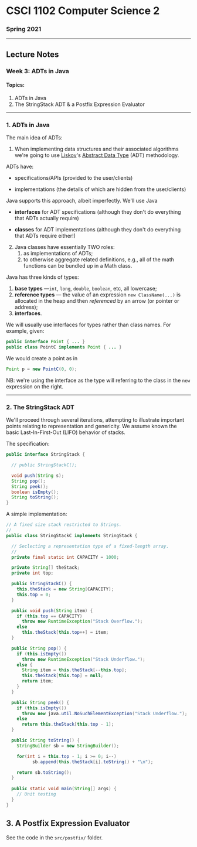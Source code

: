 # CSCI 1102 Computer Science 2

### Spring 2021

------

## Lecture Notes

### Week 3: ADTs in Java

#### Topics:

1. ADTs in Java
2. The StringStack ADT & a Postfix Expression Evaluator
---

### 1. ADTs in Java

The main idea of ADTs:

1. When implementing data structures and their associated algorithms we're going to use [Liskov](https://en.wikipedia.org/wiki/Barbara_Liskov)'s [Abstract Data Type](https://en.wikipedia.org/wiki/Abstract_data_type) (ADT) methodology. 

  ADTs have:

  - specifications/APIs  (provided to the user/clients)
  
  - implementations (the details of which are hidden from the user/clients)

Java supports this approach, albeit imperfectly. We'll use Java

  - **interfaces** for ADT specifications (although they don't do everything that ADTs actually require)

  - **classes** for ADT implementations (although they don't do everything that ADTs require either!)

2. Java classes have essentially TWO roles:
   1. as implementations of ADTs;
   2. to otherwise aggregate related definitions, e.g., all of the math functions can be bundled up in a Math class.

 Java has three kinds of types:

1. **base types** —`int`, `long`, `double`, `boolean`, etc, all lowercase;
2. **reference types** — the value of an expression `new ClassName(...)` is allocated in the heap and then *referenced* by an arrow (or pointer or address);
3. **interfaces**.

We will usually use interfaces for types rather than class names. For example, given:

```java
public interface Point { ... }
public class PointC implements Point { ... }
```

We would create a point as in

```java
Point p = new PointC(0, 0);
```

NB: we're using the interface as the type will referring to the class in the `new` expression on the right.

---

### 2. The StringStack ADT

We'll proceed through several iterations, attempting to illustrate important points relating to representation and genericity. We assume known the basic Last-In-First-Out (LIFO) behavior of stacks.

  The specification:

```java
public interface StringStack {

  // public StringStackC();

  void push(String s);
  String pop();
  String peek();
  boolean isEmpty();
  String toString();
}
```

A simple implementation:

```java
// A fixed size stack restricted to Strings.
//
public class StringStackC implements StringStack {

  // Seclecting a representation type of a fixed-length array.
  //
  private final static int CAPACITY = 1000;

  private String[] theStack;
  private int top;

  public StringStackC() {
    this.theStack = new String[CAPACITY];
    this.top = 0;
  }

  public void push(String item) {
    if (this.top == CAPACITY)
      throw new RuntimeException("Stack Overflow.");
    else
      this.theStack[this.top++] = item;
  }

  public String pop() {
    if (this.isEmpty())
      throw new RuntimeException("Stack Underflow.");
    else {
      String item = this.theStack[--this.top];
      this.theStack[this.top] = null;
      return item;
    }
  }

  public String peek() {
    if (this.isEmpty())
      throw new java.util.NoSuchElementException("Stack Underflow.");
    else
      return this.theStack[this.top - 1];
  }

  public String toString() {
    StringBuilder sb = new StringBuilder();

    for(int i = this.top - 1; i >= 0; i--)
          sb.append(this.theStack[i].toString() + "\n");

    return sb.toString();
  }
  
  public static void main(String[] args) {
    // Unit testing
  }
}
```

## 3. A Postfix Expression Evaluator

See the code in the `src/postfix/` folder.